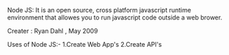 Node JS:
It is an open source, cross platform javascript runtime environment that allowes you to run javascript code outside a web brower.

Creater : Ryan Dahl , May 2009

Uses of Node JS:-
1.Create Web  App's
2.Create API's